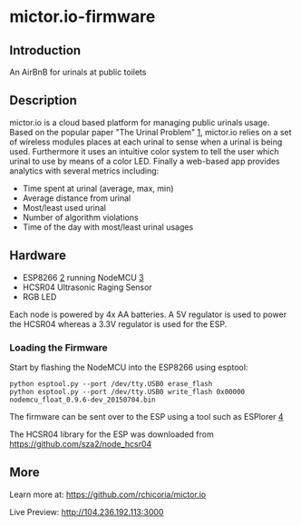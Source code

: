 # mictor.io-firmware

## Introduction

An AirBnB for urinals at public toilets

## Description

mictor.io is a cloud based platform for managing public urinals usage. Based on the popular paper "The Urinal Problem" [1], mictor.io relies on a set of wireless modules places at each urinal to sense when a urinal is being used. Furthermore it uses an intuitive color system to tell the user which urinal to use by means of a color LED. Finally a web-based app provides analytics with several metrics including:

  * Time spent at urinal (average, max, min)
  * Average distance from urinal
  * Most/least used urinal
  * Number of algorithm violations
  * Time of the day with most/least urinal usages

## Hardware

  * ESP8266 [2] running NodeMCU [3]
  * HCSR04 Ultrasonic Raging Sensor
  * RGB LED

Each node is powered by 4x AA batteries. A 5V regulator is used to power the HCSR04 whereas a 3.3V regulator is used for the ESP.

### Loading the Firmware

Start by flashing the NodeMCU into the ESP8266 using esptool:

```
python esptool.py --port /dev/tty.USB0 erase_flash
python esptool.py --port /dev/tty.USB0 write_flash 0x00000 nodemcu_float_0.9.6-dev_20150704.bin
```

The firmware can be sent over to the ESP using a tool such as ESPlorer [4]

The HCSR04 library for the ESP was downloaded from https://github.com/sza2/node_hcsr04

## More

Learn more at: https://github.com/rchicoria/mictor.io

Live Preview: http://104.236.192.113:3000

[1]: http://people.scs.carleton.ca/~kranakis/Papers/urinal.pdf
[2]: https://www.olimex.com/Products/IoT/MOD-WIFI-ESP8266-DEV/
[3]: http://www.nodemcu.com
[4]: http://esp8266.ru/esplorer/
